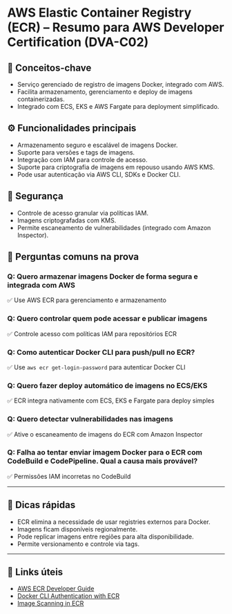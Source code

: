 # AWS Elastic Container Registry (ECR) – Resumo para AWS Developer Certification (DVA-C02)

## 🧠 Conceitos-chave
- Serviço gerenciado de registro de imagens Docker, integrado com AWS.
- Facilita armazenamento, gerenciamento e deploy de imagens containerizadas.
- Integrado com ECS, EKS e AWS Fargate para deployment simplificado.

## ⚙️ Funcionalidades principais
- Armazenamento seguro e escalável de imagens Docker.
- Suporte para versões e tags de imagens.
- Integração com IAM para controle de acesso.
- Suporte para criptografia de imagens em repouso usando AWS KMS.
- Pode usar autenticação via AWS CLI, SDKs e Docker CLI.

## 🔐 Segurança
- Controle de acesso granular via políticas IAM.
- Imagens criptografadas com KMS.
- Permite escaneamento de vulnerabilidades (integrado com Amazon Inspector).

## 🧪 Perguntas comuns na prova

### Q: Quero armazenar imagens Docker de forma segura e integrada com AWS
✅ Use AWS ECR para gerenciamento e armazenamento

### Q: Quero controlar quem pode acessar e publicar imagens
✅ Controle acesso com políticas IAM para repositórios ECR

### Q: Como autenticar Docker CLI para push/pull no ECR?
✅ Use `aws ecr get-login-password` para autenticar Docker CLI

### Q: Quero fazer deploy automático de imagens no ECS/EKS
✅ ECR integra nativamente com ECS, EKS e Fargate para deploy simples

### Q: Quero detectar vulnerabilidades nas imagens
✅ Ative o escaneamento de imagens do ECR com Amazon Inspector

### Q: Falha ao tentar enviar imagem Docker para o ECR com CodeBuild e CodePipeline. Qual a causa mais provável?
✅ Permissões IAM incorretas no CodeBuild


---

## 📌 Dicas rápidas
- ECR elimina a necessidade de usar registries externos para Docker.
- Imagens ficam disponíveis regionalmente.
- Pode replicar imagens entre regiões para alta disponibilidade.
- Permite versionamento e controle via tags.

---

## 🔗 Links úteis
- [AWS ECR Developer Guide](https://docs.aws.amazon.com/ecr/latest/userguide/what-is-ecr.html)
- [Docker CLI Authentication with ECR](https://docs.aws.amazon.com/AmazonECR/latest/userguide/Registries.html#registry-auth)
- [Image Scanning in ECR](https://docs.aws.amazon.com/AmazonECR/latest/userguide/image-scanning.html)
